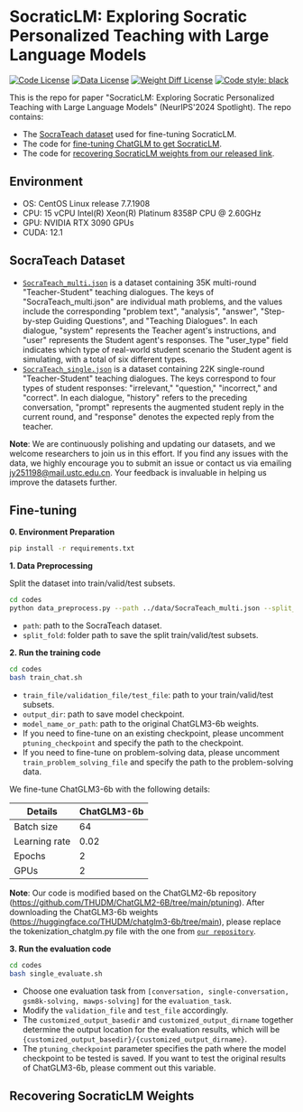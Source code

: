 # SocraticLM: Exploring Socratic Personalized Teaching with Large Language Models

[![Code License](https://img.shields.io/badge/Code%20License-Apache_2.0-green.svg)](https://github.com/Ljyustc/SocraticLM/blob/main/LICENSE/LICENSE)
[![Data License](https://img.shields.io/badge/Data%20License-CC%20By%20NC%204.0-red.svg)](https://github.com/Ljyustc/SocraticLM/blob/main/LICENSE/DATA_LICENSE)
[![Weight Diff License](https://img.shields.io/badge/Weight%20Diff%20License-CC%20By%20NC%204.0-yellow)](https://github.com/Ljyustc/SocraticLM/blob/main/LICENSE/WEIGHT_DIFF_LICENSE)
[![Code style: black](https://img.shields.io/badge/code%20style-black-000000.svg)](https://github.com/psf/black)

This is the repo for paper "SocraticLM: Exploring Socratic Personalized Teaching with Large Language Models" (NeurIPS'2024 Spotlight). The repo contains:

- The [SocraTeach dataset](#socrateach-dataset) used for fine-tuning SocraticLM.
- The code for [fine-tuning ChatGLM to get SocraticLM](#fine-tuning).
- The code for [recovering SocraticLM weights from our released link](#recovering-socraticlm-weights).

## Environment
* OS: CentOS Linux release 7.7.1908
* CPU: 15 vCPU Intel(R) Xeon(R) Platinum 8358P CPU @ 2.60GHz
* GPU: NVIDIA RTX 3090 GPUs
* CUDA: 12.1

## SocraTeach Dataset
- [`SocraTeach_multi.json`](data/SocraTeach_multi.json) is a dataset containing 35K multi-round "Teacher-Student" teaching dialogues. The keys of "SocraTeach_multi.json" are individual math problems, and the values include the corresponding "problem text", "analysis", "answer", "Step-by-step Guiding Questions", and "Teaching Dialogues". In each dialogue, "system" represents the Teacher agent's instructions, and "user" represents the Student agent's responses. The "user_type" field indicates which type of real-world student scenario the Student agent is simulating, with a total of six different types.
- [`SocraTeach_single.json`](data/SocraTeach_single.json) is a dataset containing 22K single-round "Teacher-Student" teaching dialogues. The keys correspond to four types of student responses: "irrelevant," "question," "incorrect," and "correct". In each dialogue, "history" refers to the preceding conversation, "prompt" represents the augmented student reply in the current round, and "response" denotes the expected reply from the teacher.

<strong>Note</strong>: We are continuously polishing and updating our datasets, and we welcome researchers to join us in this effort. If you find any issues with the data, we highly encourage you to submit an issue or contact us via emailing jy251198@mail.ustc.edu.cn. Your feedback is invaluable in helping us improve the datasets further.

## Fine-tuning
<strong> 0. Environment Preparation </strong> 

```bash
pip install -r requirements.txt
```

<strong> 1. Data Preprocessing </strong> 

Split the dataset into train/valid/test subsets.

```bash
cd codes
python data_preprocess.py --path ../data/SocraTeach_multi.json --split_fold ../data/data_split
```

- `path`: path to the SocraTeach dataset.
- `split_fold`: folder path to save the split train/valid/test subsets.

<strong> 2. Run the training code </strong> 

```bash
cd codes
bash train_chat.sh
```

- `train_file/validation_file/test_file`: path to your train/valid/test subsets.
- `output_dir`: path to save model checkpoint.
- `model_name_or_path`: path to the original ChatGLM3-6b weights.
- If you need to fine-tune on an existing checkpoint, please uncomment `ptuning_checkpoint` and specify the path to the checkpoint.
- If you need to fine-tune on problem-solving data, please uncomment `train_problem_solving_file` and specify the path to the problem-solving data.

We fine-tune ChatGLM3-6b with the following details:

| Details        | ChatGLM3-6b |
|----------------|------------|
| Batch size     |     64     |
| Learning rate  |    0.02    |
| Epochs         |     2      |
| GPUs           |     2      |

 <strong>Note</strong>: Our code is modified based on the ChatGLM2-6b repository (https://github.com/THUDM/ChatGLM2-6B/tree/main/ptuning). After downloading the ChatGLM3-6b weights (https://huggingface.co/THUDM/chatglm3-6b/tree/main), please replace the tokenization_chatglm.py file with the one from [`our repository`](codes/tokenization_chatglm.py).

 <strong> 3. Run the evaluation code </strong> 

```bash
cd codes
bash single_evaluate.sh
```

- Choose one evaluation task from `[conversation, single-conversation, gsm8k-solving, mawps-solving]` for the `evaluation_task`.
- Modify the `validation_file` and `test_file` accordingly.
- The `customized_output_basedir` and `customized_output_dirname` together determine the output location for the evaluation results, which will be `{customized_output_basedir}/{customized_output_dirname}`.
- The `ptuning_checkpoint` parameter specifies the path where the model checkpoint to be tested is saved. If you want to test the original results of ChatGLM3-6b, please comment out this variable.

## Recovering SocraticLM Weights





